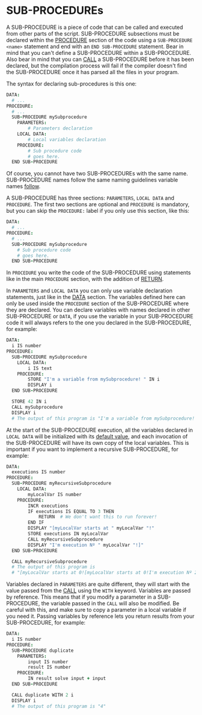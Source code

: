 # SUB-PROCEDUREs

A SUB-PROCEDURE is a piece of code that can be called and executed from other parts of the script. SUB-PROCEDURE subsections must be declared within the [PROCEDURE](procedure-section.md) section of the code using a `SUB-PROCEDURE <name>` statement and end with an `END SUB-PROCEDURE` statement. Bear in mind that you can't define a SUB-PROCEDURE within a SUB-PROCEDURE. Also bear in mind that you can [CALL](../control-flow-statements/call-sub-procedure.md) a SUB-PROCEDURE before it has been declared, but the compilation process will fail if the compiler doesn't find the SUB-PROCEDURE once it has parsed all the files in your program.

The syntax for declaring sub-procedures is this one:

```coffeescript
DATA:
  # ...
PROCEDURE:
  # ...
  SUB-PROCEDURE mySubprocedure
    PARAMETERS:
        # Parameters declaration
    LOCAL DATA:
        # Local variables declaration
    PROCEDURE:
        # Sub procedure code
        # goes here.
  END SUB-PROCEDURE
```

Of course, you cannot have two SUB-PROCEDUREs with the same name. SUB-PROCEDURE names follow the same naming guidelines variable names [follow](../naming-rules.md).

A SUB-PROCEDURE has three sections: `PARAMETERS`, `LOCAL DATA` and `PROCEDURE`. The first two sections are optional and `PROCEDURE` is mandatory, but you can skip the `PROCEDURE:` label if you only use this section, like this:

```coffeescript
DATA:
  # ...
PROCEDURE:
  # ...
  SUB-PROCEDURE mySubprocedure
    # Sub procedure code
    # goes here.
  END SUB-PROCEDURE
```

In `PROCEDURE` you write the code of the SUB-PROCEDURE using statements like in the main `PROCEDURE` section, with the addition of [RETURN](../control-flow-statements/return.md).

In `PARAMETERS` and `LOCAL DATA` you can only use variable declaration statements, just like in the [DATA](data-section) section. The variables defined here can only be used inside the `PROCEDURE` section of the SUB-PROCEDURE where they are declared. You can declare variables with names declared in other SUB-PROCEDURE or `DATA`, if you use the variable in your SUB-PROCEDURE code it will always refers to the one you declared in the SUB-PROCEDURE, for example:

```coffeescript
DATA:
  i IS number
PROCEDURE:
  SUB-PROCEDURE mySubprocedure
    LOCAL DATA:
        i IS text
    PROCEDURE:
        STORE "I'm a variable from mySubprocedure! " IN i
        DISPLAY i
  END SUB-PROCEDURE

  STORE 42 IN i
  CALL mySubprocedure
  DISPLAY i
  # The output of this program is "I'm a variable from mySubprocedure! 42"
```

At the start of the SUB-PROCEDURE execution, all the variables declared in `LOCAL DATA` will be initialized with its [default value](../variables-in-ldpl/default-variable-values), and each invocation of the SUB-PROCEDURE will have its own copy of the local variables. This is important if you want to implement a recursive SUB-PROCEDURE, for example:

```coffeescript
DATA:
  executions IS number
PROCEDURE:
  SUB-PROCEDURE myRecursiveSubprocedure
    LOCAL DATA:
        myLocalVar IS number
    PROCEDURE:
        INCR executions
        IF executions IS EQUAL TO 3 THEN
            RETURN  # We don't want this to run forever!
        END IF
        DISPLAY "[myLocalVar starts at " myLocalVar "!"
        STORE executions IN myLocalVar
        CALL myRecursiveSubprocedure
        DISPLAY "I'm execution Nº " myLocalVar "!]"
  END SUB-PROCEDURE

  CALL myRecursiveSubprocedure
  # The output of this program is
  # "[myLocalVar starts at 0![myLocalVar starts at 0!I'm execution Nº 2!]I'm execution Nº 1!]"
```

Variables declared in `PARAMETERS` are quite different, they will start with the value passed from the [CALL](../control-flow-statements/call-sub-procedure.md) using the `WITH` keyword. Variables are passed by reference. This means that if you modify a parameter in a SUB-PROCEDURE, the variable passed in the `CALL` will also be modified. Be careful with this, and make sure to copy a parameter in a local variable if you need it. Passing variables by reference lets you return results from your SUB-PROCEDURE, for example:

```coffeescript
DATA:
  i IS number
PROCEDURE:
  SUB-PROCEDURE duplicate
    PARAMETERS:
        input IS number
        result IS number
    PROCEDURE:
        IN result solve input + input
  END SUB-PROCEDURE

  CALL duplicate WITH 2 i
  DISPLAY i
  # The output of this program is "4"
```
